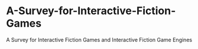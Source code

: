 # A-Survey-for-Interactive-Fiction-Games
A Survey for Interactive Fiction Games and  Interactive Fiction Game Engines

